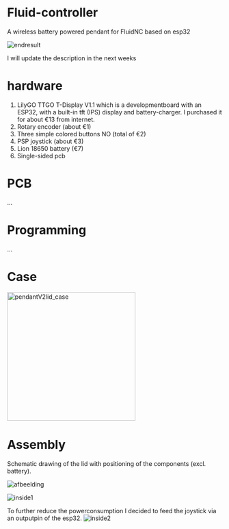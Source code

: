 # Fluid-controller
A wireless battery powered pendant for FluidNC based on esp32

![endresult](https://user-images.githubusercontent.com/20277013/214531779-67ec95be-c756-484c-9922-c45644378292.jpg)

I will update the description in the next weeks

# hardware
1. LilyGO TTGO T-Display V1.1 which is a developmentboard with an ESP32, with a built-in tft (IPS) display and battery-charger. I purchased it for about €13 from internet.
2. Rotary encoder (about €1)
3. Three simple colored buttons NO (total of €2)
4. PSP joystick (about €3)
5. Lion 18650 battery (€7)
6. Single-sided pcb

# PCB

...


# Programming

...

# Case

<img width="300" alt="pendantV2lid_case" src="https://user-images.githubusercontent.com/20277013/214523140-5201f1c7-178f-416e-b6da-9f014d2a72d5.png">


# Assembly

Schematic drawing of the lid with positioning of the components (excl. battery).

![afbeelding](https://user-images.githubusercontent.com/20277013/214533466-feb4534e-7402-42ab-9b6a-d86a29457133.png)

![inside1](https://user-images.githubusercontent.com/20277013/214524701-8da7550d-7ca5-4af7-9b36-db64cc68cfa0.jpg)

To further reduce the powerconsumption I decided to feed the joystick via an outputpin of the esp32. 
![inside2](https://user-images.githubusercontent.com/20277013/214524742-b8a347a4-dc82-47c2-a12c-f6e3894d6a2d.jpg)
